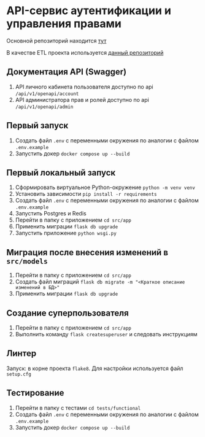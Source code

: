 # API-сервис аутентификации и управления правами

Основной репозиторий находится [тут](https://github.com/mikhail349/Auth_sprint_2)

В качестве ETL проекта используется [данный репозиторий](https://github.com/mikhail349ya/new_admin_panel_sprint_3)

## Документация API (Swagger)

1. API личного кабинета пользователя доступно по api `/api/v1/openapi/account`
2. API администратора прав и ролей доступно по api `/api/v1/openapi/admin`

## Первый запуск

1. Создать файл `.env` с переменными окружения по аналогии с файлом `.env.example`
2. Запустить докер `docker compose up --build`

## Первый локальный запуск

1. Сформировать виртуальное Python-окружение `python -m venv venv`
2. Установить зависимости `pip install -r requirements`
3. Создать файл `.env` с переменными окружения по аналогии с файлом `.env.example`
4. Запустить Postgres и Redis
5. Перейти в папку с приложением `cd src/app`
6. Применить миграции `flask db upgrade`
7. Запустить приложение `python wsgi.py`

## Миграция после внесения изменений в `src/models`

1. Перейти в папку с приложением `cd src/app`
2. Создать файл миграций `flask db migrate -m "<Краткое описание изменений в БД>"`
3. Применить миграции `flask db upgrade`

## Создание суперпользователя

1. Перейти в папку с приложением `cd src/app`
2. Выполнить команду `flask createsuperuser` и следовать инструкциям

## Линтер

Запуск: в корне проекта `flake8`. Для настройки используется файл `setup.cfg`

## Тестирование

1. Перейти в папку с тестами `cd tests/functional`
2. Создать файл `.env` с переменными окружения по аналогии с файлом `.env.example`
3. Запустить докер `docker compose up --build`